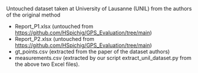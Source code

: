 Untouched dataset taken at University of Lausanne (UNIL) from the authors of the original method
- Report_P1.xlsx (untouched from https://github.com/HSpichig/GPS_Evaluation/tree/main)
- Report_P2.xlsx (untouched from https://github.com/HSpichig/GPS_Evaluation/tree/main)
- gt_points.csv (extracted from the paper of the dataset authors)
- measurements.csv (extracted by our script extract_unil_dataset.py from the above two Excel files).